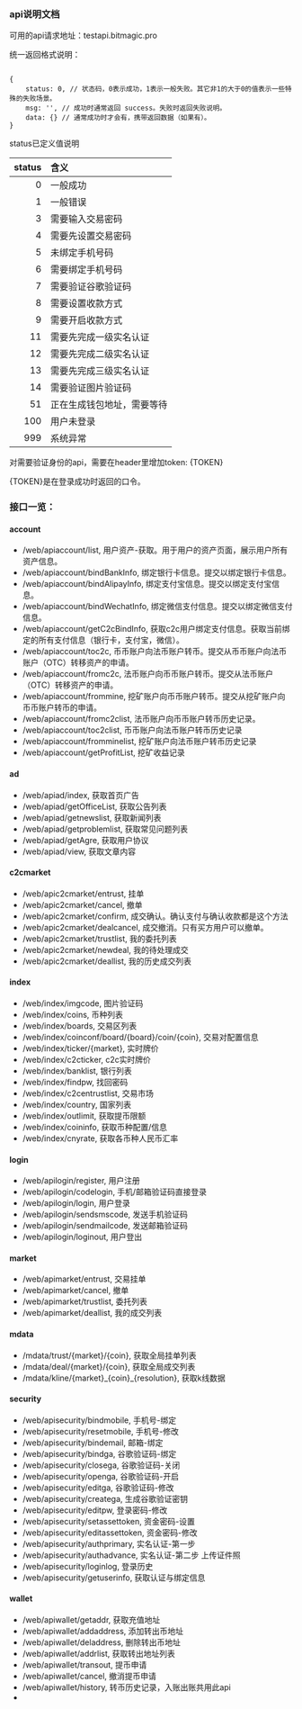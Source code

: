 ### api说明文档

可用的api请求地址：testapi.bitmagic.pro

统一返回格式说明：

```

{
    status: 0, // 状态码，0表示成功，1表示一般失败。其它非1的大于0的值表示一些特殊的失败场景。
    msg: '', // 成功时通常返回 success。失败时返回失败说明。
    data: {} // 通常成功时才会有，携带返回数据（如果有）。
}

```

status已定义值说明

|  status   | 含义  |
|  ----:  | :----  |
| 0  | 一般成功 |
| 1  | 一般错误 |
| 3  | 需要输入交易密码 |
| 4  | 需要先设置交易密码 |
| 5  | 未绑定手机号码 |
| 6  | 需要绑定手机号码 |
| 7  | 需要验证谷歌验证码 |
| 8  | 需要设置收款方式 |
| 9  | 需要开启收款方式 |
| 11  | 需要先完成一级实名认证 |
| 12  | 需要先完成二级实名认证 |
| 13  | 需要先完成三级实名认证 |
| 14  | 需要验证图片验证码 |
| 51  | 正在生成钱包地址，需要等待 |
| 100  | 用户未登录 |
| 999  | 系统异常 |

对需要验证身份的api，需要在header里增加token: {TOKEN}

{TOKEN}是在登录成功时返回的口令。


### 接口一览：
#### account
- /web/apiaccount/list, 用户资产-获取。用于用户的资产页面，展示用户所有资产信息。
- /web/apiaccount/bindBankInfo, 绑定银行卡信息。提交以绑定银行卡信息。
- /web/apiaccount/bindAlipayInfo, 绑定支付宝信息。提交以绑定支付宝信息。
- /web/apiaccount/bindWechatInfo, 绑定微信支付信息。提交以绑定微信支付信息。
- /web/apiaccount/getC2cBindInfo, 获取c2c用户绑定支付信息。获取当前绑定的所有支付信息（银行卡，支付宝，微信）。
- /web/apiaccount/toc2c, 币币账户向法币账户转币。提交从币币账户向法币账户（OTC）转移资产的申请。
- /web/apiaccount/fromc2c, 法币账户向币币账户转币。提交从法币账户（OTC）转移资产的申请。
- /web/apiaccount/frommine, 挖矿账户向币币账户转币。提交从挖矿账户向币币账户转币的申请。
- /web/apiaccount/fromc2clist, 法币账户向币币账户转币历史记录。
- /web/apiaccount/toc2clist, 币币账户向法币账户转币历史记录
- /web/apiaccount/fromminelist, 挖矿账户向法币账户转币历史记录
- /web/apiaccount/getProfitList, 挖矿收益记录


#### ad
- /web/apiad/index, 获取首页广告
- /web/apiad/getOfficeList, 获取公告列表
- /web/apiad/getnewslist, 获取新闻列表
- /web/apiad/getproblemlist, 获取常见问题列表
- /web/apiad/getAgre, 获取用户协议
- /web/apiad/view, 获取文章内容


#### c2cmarket
- /web/apic2cmarket/entrust, 挂单
- /web/apic2cmarket/cancel, 撤单
- /web/apic2cmarket/confirm, 成交确认。确认支付与确认收款都是这个方法
- /web/apic2cmarket/dealcancel, 成交撤消。只有买方用户可以撤单。
- /web/apic2cmarket/trustlist, 我的委托列表
- /web/apic2cmarket/newdeal, 我的待处理成交
- /web/apic2cmarket/deallist, 我的历史成交列表


#### index
- /web/index/imgcode, 图片验证码
- /web/index/coins, 币种列表
- /web/index/boards, 交易区列表
- /web/index/coinconf/board/{board}/coin/{coin}, 交易对配置信息
- /web/index/ticker/{market}, 实时牌价
- /web/index/c2cticker, c2c实时牌价
- /web/index/banklist, 银行列表
- /web/index/findpw, 找回密码
- /web/index/c2centrustlist, 交易市场
- /web/index/country, 国家列表
- /web/index/outlimit, 获取提币限额
- /web/index/coininfo, 获取币种配置/信息
- /web/index/cnyrate, 获取各币种人民币汇率

#### login
- /web/apilogin/register, 用户注册
- /web/apilogin/codelogin, 手机/邮箱验证码直接登录
- /web/apilogin/login, 用户登录
- /web/apilogin/sendsmscode, 发送手机验证码
- /web/apilogin/sendmailcode, 发送邮箱验证码
- /web/apilogin/loginout, 用户登出


#### market
- /web/apimarket/entrust, 交易挂单
- /web/apimarket/cancel, 撤单
- /web/apimarket/trustlist, 委托列表
- /web/apimarket/deallist, 我的成交列表


#### mdata
- /mdata/trust/{market}/{coin}, 获取全局挂单列表
- /mdata/deal/{market}/{coin}, 获取全局成交列表
- /mdata/kline/{market}\_{coin}\_{resolution}, 获取k线数据

#### security
- /web/apisecurity/bindmobile, 手机号-绑定
- /web/apisecurity/resetmobile, 手机号-修改
- /web/apisecurity/bindemail, 邮箱-绑定
- /web/apisecurity/bindga, 谷歌验证码-绑定
- /web/apisecurity/closega, 谷歌验证码-关闭
- /web/apisecurity/openga, 谷歌验证码-开启
- /web/apisecurity/editga, 谷歌验证码-修改
- /web/apisecurity/createga, 生成谷歌验证密钥
- /web/apisecurity/editpw, 登录密码-修改
- /web/apisecurity/setassettoken, 资金密码-设置
- /web/apisecurity/editassettoken, 资金密码-修改
- /web/apisecurity/authprimary, 实名认证-第一步
- /web/apisecurity/authadvance, 实名认证-第二步 上传证件照
- /web/apisecurity/loginlog, 登录历史
- /web/apisecurity/getuserinfo, 获取认证与绑定信息


#### wallet
- /web/apiwallet/getaddr, 获取充值地址
- /web/apiwallet/addaddress, 添加转出币地址
- /web/apiwallet/deladdress, 删除转出币地址
- /web/apiwallet/addrlist, 获取转出地址列表
- /web/apiwallet/transout, 提币申请
- /web/apiwallet/cancel, 撤消提币申请
- /web/apiwallet/history, 转币历史记录，入账出账共用此api
- 
